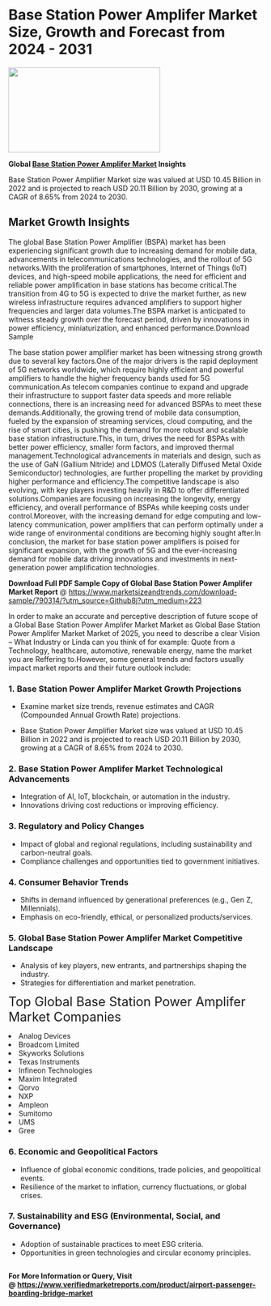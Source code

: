 <H1>Base Station Power Amplifer Market Size, Growth and Forecast from 2024 - 2031</H1><img class="aligncenter size-medium wp-image-584254" src="https://thirdeyenews.in/wp-content/uploads/2024/09/Global-Market-Research-300x168.jpeg" alt="" width="300" height="168" /><p><strong>Global&nbsp;<a href="https://www.marketsizeandtrends.com/download-sample/790314/?utm_source=Github8j?utm_medium=223">Base Station Power Amplifer Market</a> Insights</strong></p><p>Base Station Power Amplifier Market size was valued at USD 10.45 Billion in 2022 and is projected to reach USD 20.11 Billion by 2030, growing at a CAGR of 8.65% from 2024 to 2030.</p><p><h2>Market Growth Insights</h2> <p>The global Base Station Power Amplifier (BSPA) market has been experiencing significant growth due to increasing demand for mobile data, advancements in telecommunications technologies, and the rollout of 5G networks.With the proliferation of smartphones, Internet of Things (IoT) devices, and high-speed mobile applications, the need for efficient and reliable power amplification in base stations has become critical.The transition from 4G to 5G is expected to drive the market further, as new wireless infrastructure requires advanced amplifiers to support higher frequencies and larger data volumes.The BSPA market is anticipated to witness steady growth over the forecast period, driven by innovations in power efficiency, miniaturization, and enhanced performance.Download Sample</p> <p>The base station power amplifier market has been witnessing strong growth due to several key factors.One of the major drivers is the rapid deployment of 5G networks worldwide, which require highly efficient and powerful amplifiers to handle the higher frequency bands used for 5G communication.As telecom companies continue to expand and upgrade their infrastructure to support faster data speeds and more reliable connections, there is an increasing need for advanced BSPAs to meet these demands.Additionally, the growing trend of mobile data consumption, fueled by the expansion of streaming services, cloud computing, and the rise of smart cities, is pushing the demand for more robust and scalable base station infrastructure.This, in turn, drives the need for BSPAs with better power efficiency, smaller form factors, and improved thermal management.Technological advancements in materials and design, such as the use of GaN (Gallium Nitride) and LDMOS (Laterally Diffused Metal Oxide Semiconductor) technologies, are further propelling the market by providing higher performance and efficiency.The competitive landscape is also evolving, with key players investing heavily in R&D to offer differentiated solutions.Companies are focusing on increasing the longevity, energy efficiency, and overall performance of BSPAs while keeping costs under control.Moreover, with the increasing demand for edge computing and low-latency communication, power amplifiers that can perform optimally under a wide range of environmental conditions are becoming highly sought after.In conclusion, the market for base station power amplifiers is poised for significant expansion, with the growth of 5G and the ever-increasing demand for mobile data driving innovations and investments in next-generation power amplification technologies.</p><p><span class=""><strong>Download Full PDF Sample Copy of Global Base Station Power Amplifer Market Report</strong> @ <a href="https://www.marketsizeandtrends.com/download-sample/790314/?utm_source=Github8j?utm_medium=223" target="_blank">https://www.marketsizeandtrends.com/download-sample/790314/?utm_source=Github8j?utm_medium=223</a></span></p><p>In order to make an accurate and perceptive description of future scope of a Global&nbsp;Base Station Power Amplifer Market Market as Global&nbsp;Base Station Power Amplifer Market Market of 2025, you need to describe a clear Vision &ndash; What Industry or Linda can you think of for example: Quote from a Technology, healthcare, automotive, renewable energy, name the market you are Reffering to.However, some general trends and factors usually impact market reports and their future outlook include:</p><h3>1.&nbsp;<strong>Base Station Power Amplifer Market Growth Projections</strong></h3><ul><li>Examine market size trends, revenue estimates and CAGR (Compounded Annual Growth Rate) projections.</li><li><p>Base Station Power Amplifier Market size was valued at USD 10.45 Billion in 2022 and is projected to reach USD 20.11 Billion by 2030, growing at a CAGR of 8.65% from 2024 to 2030.</p></li></ul><h3>2.&nbsp;<strong>Base Station Power Amplifer Market Technological Advancements</strong></h3><ul><li>Integration of AI, IoT, blockchain, or automation in the industry.</li><li>Innovations driving cost reductions or improving efficiency.</li></ul><h3>3.&nbsp;<strong>Regulatory and Policy Changes</strong></h3><ul><li>Impact of global and regional regulations, including sustainability and carbon-neutral goals.</li><li>Compliance challenges and opportunities tied to government initiatives.</li></ul><h3>4.&nbsp;<strong>Consumer Behavior Trends</strong></h3><ul><li>Shifts in demand influenced by generational preferences (e.g., Gen Z, Millennials).</li><li>Emphasis on eco-friendly, ethical, or personalized products/services.</li></ul><h3>5.&nbsp;<strong>Global Base Station Power Amplifer Market Competitive Landscape</strong></h3><ul><li>Analysis of key players, new entrants, and partnerships shaping the industry.</li><li>Strategies for differentiation and market penetration.</li></ul><p data-pm-slice="1 1 []"><span style="color: inherit; font-family: inherit; font-size: 25px;">Top Global Base Station Power Amplifer Market Companies</span></p><div class="" data-test-id=""><p><li>Analog Devices</li><li> Broadcom Limited</li><li> Skyworks Solutions</li><li> Texas Instruments</li><li> Infineon Technologies</li><li> Maxim Integrated</li><li> Qorvo</li><li> NXP</li><li> Ampleon</li><li> Sumitomo</li><li> UMS</li><li> Gree</li></p></div><h3>6.&nbsp;<strong>Economic and Geopolitical Factors</strong></h3><ul><li>Influence of global economic conditions, trade policies, and geopolitical events.</li><li>Resilience of the market to inflation, currency fluctuations, or global crises.</li></ul><h3>7.&nbsp;<strong>Sustainability and ESG (Environmental, Social, and Governance)</strong></h3><ul><li>Adoption of sustainable practices to meet ESG criteria.</li><li>Opportunities in green technologies and circular economy principles.</li></ul><h2><strong style="font-size: 14px;">For More Information or Query, Visit @&nbsp;</strong><a style="background-color: #ffffff; font-size: 14px;" href="https://www.marketsizeandtrends.com/report/base-station-power-amplifer-market/" target="_blank">https://www.verifiedmarketreports.com/product/airport-passenger-boarding-bridge-market</a></h2>
